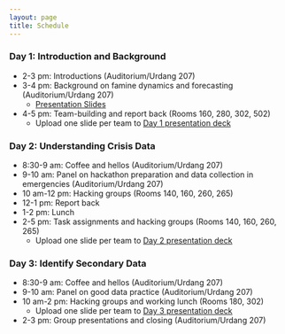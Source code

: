 ```yaml
---
layout: page
title: Schedule
---
```


### Day 1: Introduction and Background

- 2-3 pm: Introductions (Auditorium/Urdang 207)
- 3-4 pm: Background on famine dynamics and forecasting (Auditorium/Urdang 207)
  - [Presentation Slides](https://tuftsfaminehackathon.github.io/slides/yemen/Day%201%20Slides.pdf)
- 4-5 pm: Team-building and report back (Rooms 160, 280, 302, 502)
  - Upload one slide per team to [Day 1 presentation deck](https://docs.google.com/presentation/d/1ln4S8Y19E6sBbat20Jtdswl9ZPPwLtxlb4I_6b8RVqg/edit?usp=sharing)

### Day 2: Understanding Crisis Data

- 8:30-9 am: Coffee and hellos (Auditorium/Urdang 207)
- 9-10 am: Panel on hackathon preparation and data collection in emergencies (Auditorium/Urdang 207)
- 10 am-12 pm: Hacking groups (Rooms 140, 160, 260, 265)
- 12-1 pm: Report back
- 1-2 pm: Lunch
- 2-5 pm: Task assignments and hacking groups  (Rooms 140, 160, 260, 265)
  - Upload one slide per team to [Day 2 presentation deck](https://docs.google.com/presentation/d/1I6_BD65KCcEcl2yWcJ1EIRNIP7dapnFfjRpdAQSQGCE/edit?usp=sharing)

### Day 3: Identify Secondary Data

 - 8:30-9 am: Coffee and hellos (Auditorium/Urdang 207)
 - 9-10 am: Panel on good data practice (Auditorium/Urdang 207)
 - 10 am-2 pm: Hacking groups and working lunch (Rooms 180, 302)
   - Upload one slide per team to [Day 3 presentation deck](https://docs.google.com/presentation/d/1Aj0x70OmfS8uTrPTh-VpC9gTvlrwSEg4GX9p6MPqSNM/edit?usp=sharing)
 - 2-3 pm: Group presentations and closing (Auditorium/Urdang 207)
